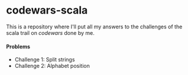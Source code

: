 # codewars-scala

This is a repository where I'll put all my answers to the challenges of the scala trail on _codewars_ done by me.

#### Problems
- Challenge 1: Split strings
- Challenge 2: Alphabet position